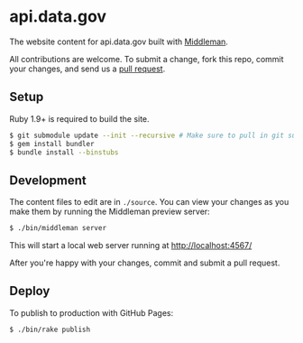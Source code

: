 # api.data.gov

The website content for api.data.gov built with [Middleman](http://middlemanapp.com).

All contributions are welcome. To submit a change, fork this repo, commit your changes, and send us a [pull request](https://help.github.com/articles/using-pull-requests).

## Setup

Ruby 1.9+ is required to build the site.

```sh
$ git submodule update --init --recursive # Make sure to pull in git submodules
$ gem install bundler
$ bundle install --binstubs
```

## Development

The content files to edit are in `./source`. You can view your changes as you make them by running the Middleman preview server:

```sh
$ ./bin/middleman server
```

This will start a local web server running at [http://localhost:4567/](http://localhost:4567/)

After you're happy with your changes, commit and submit a pull request.

## Deploy

To publish to production with GitHub Pages:

```sh
$ ./bin/rake publish
```
